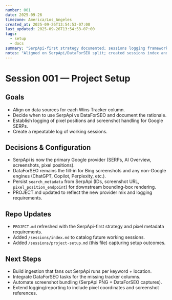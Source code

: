 ```yaml
---
number: 001
date: 2025-09-26
timezone: America/Los_Angeles
created_at: 2025-09-26T13:54:53-07:00
last_updated: 2025-09-26T13:54:53-07:00
tags:
  - setup
  - docs
summary: "SerpApi-first strategy documented; sessions logging framework created."
notes: "Aligned on SerpApi/DataForSEO split; created sessions index and setup doc."
---
```


# Session 001 — Project Setup

> <!-- Always run `TZ=America/Los_Angeles date` before logging to keep timestamps in Pacific Time. -->

## Goals
- Align on data sources for each Wins Tracker column.
- Decide when to use SerpApi vs DataForSEO and document the rationale.
- Establish logging of pixel positions and screenshot handling for Google SERPs.
- Create a repeatable log of working sessions.

## Decisions & Configuration
- SerpApi is now the primary Google provider (SERPs, AI Overview, screenshots, pixel positions).
- DataForSEO remains the fill-in for Bing screenshots and any non-Google engines (ChatGPT, Copilot, Perplexity, etc.).
- Persist `search_metadata` from SerpApi (IDs, screenshot URL, `pixel_position_endpoint`) for downstream bounding-box rendering.
- PROJECT.md updated to reflect the new provider mix and logging requirements.

## Repo Updates
- `PROJECT.md` refreshed with the SerpApi-first strategy and pixel metadata requirements.
- Added `/sessions/index.md` to catalog future working sessions.
- Added `/sessions/project-setup.md` (this file) capturing setup outcomes.

## Next Steps
- Build ingestion that fans out SerpApi runs per keyword + location.
- Integrate DataForSEO tasks for the missing tracker columns.
- Automate screenshot bundling (SerpApi PNG + DataForSEO captures).
- Extend logging/reporting to include pixel coordinates and screenshot references.
